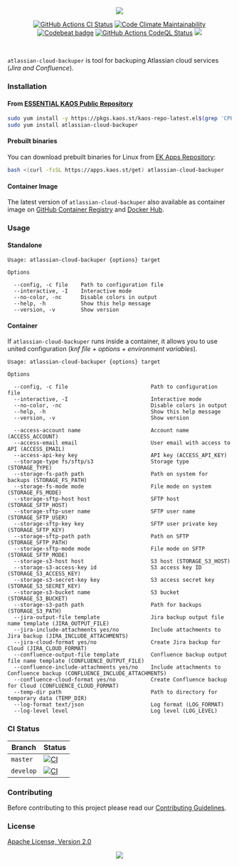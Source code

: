 <p align="center"><a href="#readme"><img src="https://gh.kaos.st/atlassian-cloud-backuper.svg" /></a></p>

<p align="center">
  <a href="https://kaos.sh/w/atlassian-cloud-backuper/ci"><img src="https://kaos.sh/w/atlassian-cloud-backuper/ci.svg" alt="GitHub Actions CI Status" /></a>
  <a href="https://kaos.sh/l/atlassian-cloud-backuper"><img src="https://kaos.sh/l/c742a6f5789762426f97.svg" alt="Code Climate Maintainability" /></a>
  <a href="https://kaos.sh/b/atlassian-cloud-backuper"><img src="https://kaos.sh/b/f337729e-ce98-4c15-9123-420f9feb443f.svg" alt="Codebeat badge" /></a>
  <a href="https://kaos.sh/w/atlassian-cloud-backuper/codeql"><img src="https://kaos.sh/w/atlassian-cloud-backuper/codeql.svg" alt="GitHub Actions CodeQL Status" /></a>
  <a href="#license"><img src="https://gh.kaos.st/apache2.svg"></a>
</p>

<br/>

`atlassian-cloud-backuper` is tool for backuping Atlassian cloud services (_Jira and Confluence_).

### Installation

#### From [ESSENTIAL KAOS Public Repository](https://kaos.sh/kaos-repo)

```bash
sudo yum install -y https://pkgs.kaos.st/kaos-repo-latest.el$(grep 'CPE_NAME' /etc/os-release | tr -d '"' | cut -d':' -f5).noarch.rpm
sudo yum install atlassian-cloud-backuper
```

#### Prebuilt binaries

You can download prebuilt binaries for Linux from [EK Apps Repository](https://apps.kaos.st/atlassian-cloud-backuper/latest):

```bash
bash <(curl -fsSL https://apps.kaos.st/get) atlassian-cloud-backuper
```

#### Container Image

The latest version of `atlassian-cloud-backuper` also available as container image on [GitHub Container Registry](https://kaos.sh/p/atlassian-cloud-backuper) and [Docker Hub](https://kaos.sh/d/atlassian-cloud-backuper).

### Usage

#### Standalone
```
Usage: atlassian-cloud-backuper {options} target

Options

  --config, -c file    Path to configuration file
  --interactive, -I    Interactive mode
  --no-color, -nc      Disable colors in output
  --help, -h           Show this help message
  --version, -v        Show version
```

#### Container

If `atlassian-cloud-backuper` runs inside a container, it allows you to use united configuration (_knf file + options + environment variables_).

```
Usage: atlassian-cloud-backuper {options} target

Options

  --config, -c file                          Path to configuration file
  --interactive, -I                          Interactive mode
  --no-color, -nc                            Disable colors in output
  --help, -h                                 Show this help message
  --version, -v                              Show version

  --access-account name                      Account name (ACCESS_ACCOUNT)
  --access-email email                       User email with access to API (ACCESS_EMAIL)
  --access-api-key key                       API key (ACCESS_API_KEY)
  --storage-type fs/sftp/s3                  Storage type (STORAGE_TYPE)
  --storage-fs-path path                     Path on system for backups (STORAGE_FS_PATH)
  --storage-fs-mode mode                     File mode on system (STORAGE_FS_MODE)
  --storage-sftp-host host                   SFTP host (STORAGE_SFTP_HOST)
  --storage-sftp-user name                   SFTP user name (STORAGE_SFTP_USER)
  --storage-sftp-key key                     SFTP user private key (STORAGE_SFTP_KEY)
  --storage-sftp-path path                   Path on SFTP (STORAGE_SFTP_PATH)
  --storage-sftp-mode mode                   File mode on SFTP (STORAGE_SFTP_MODE)
  --storage-s3-host host                     S3 host (STORAGE_S3_HOST)
  --storage-s3-access-key id                 S3 access key ID (STORAGE_S3_ACCESS_KEY)
  --storage-s3-secret-key key                S3 access secret key (STORAGE_S3_SECRET_KEY)
  --storage-s3-bucket name                   S3 bucket (STORAGE_S3_BUCKET)
  --storage-s3-path path                     Path for backups (STORAGE_S3_PATH)
  --jira-output-file template                Jira backup output file name template (JIRA_OUTPUT_FILE)
  --jira-include-attachments yes/no          Include attachments to Jira backup (JIRA_INCLUDE_ATTACHMENTS)
  --jira-cloud-format yes/no                 Create Jira backup for Cloud (JIRA_CLOUD_FORMAT)
  --confluence-output-file template          Confluence backup output file name template (CONFLUENCE_OUTPUT_FILE)
  --confluence-include-attachments yes/no    Include attachments to Confluence backup (CONFLUENCE_INCLUDE_ATTACHMENTS)
  --confluence-cloud-format yes/no           Create Confluence backup for Cloud (CONFLUENCE_CLOUD_FORMAT)
  --temp-dir path                            Path to directory for temporary data (TEMP_DIR)
  --log-format text/json                     Log format (LOG_FORMAT)
  --log-level level                          Log level (LOG_LEVEL)
```

### CI Status

| Branch | Status |
|--------|----------|
| `master` | [![CI](https://kaos.sh/w/atlassian-cloud-backuper/ci.svg?branch=master)](https://kaos.sh/w/atlassian-cloud-backuper/ci?query=branch:master) |
| `develop` | [![CI](https://kaos.sh/w/atlassian-cloud-backuper/ci.svg?branch=develop)](https://kaos.sh/w/atlassian-cloud-backuper/ci?query=branch:develop) |

### Contributing

Before contributing to this project please read our [Contributing Guidelines](https://github.com/essentialkaos/contributing-guidelines#contributing-guidelines).

### License

[Apache License, Version 2.0](http://www.apache.org/licenses/LICENSE-2.0)

<p align="center"><a href="https://essentialkaos.com"><img src="https://gh.kaos.st/ekgh.svg"/></a></p>

